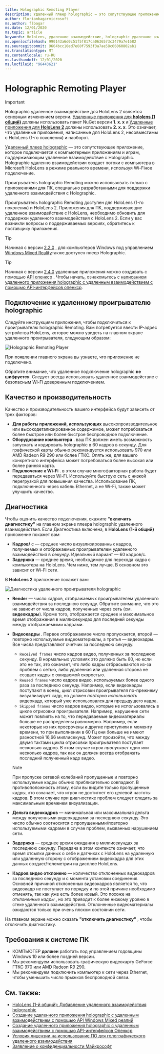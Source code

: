```yaml
---
title: Holographic Remoting Player
description: Удаленный плеер holographic — это сопутствующее приложение, которое подключается к КОМПЬЮТЕРным приложениям и играм, поддерживающим удаленное взаимодействие с Holographic. Holographic удаленно взаимодействии создает потоки с компьютера в Microsoft HoloLens в режиме реального времени, используя Wi-Fiное подключение.
author: florianbagarmicrosoft
ms.author: flbagar
ms.date: 12/01/2020
ms.topic: article
keywords: HoloLens, удаленное взаимодействие, holographic удаленное взаимодействие, гарнитура смешанной реальности, гарнитура Windows Mixed, гарнитура виртуальной реальности, диагностика, производительность
ms.openlocfilehash: 990143a6d0c51f5f817ca0636573c3479a7e1682
ms.sourcegitcommit: 9664bcc10ed7e60f7593f3a7ae58c66060802ab1
ms.translationtype: MT
ms.contentlocale: ru-RU
ms.lasthandoff: 12/01/2020
ms.locfileid: "96443621"
---
```

# <a name="holographic-remoting-player"></a>Holographic Remoting Player

>[!IMPORTANT]
>Holographic удаленное взаимодействие для HoloLens 2 является основным изменением версии. [Удаленные приложения для **hololens (1 общий)**](add-holographic-remoting.md) должны использовать пакет NuGet версии **1. x. x** и [Удаленные приложения для **HoloLens 2**](holographic-remoting-create-remote-wmr.md) должны использовать **2. x. x**. Это означает, что удаленные приложения, написанные для HoloLens 2, несовместимы с HoloLens (1-го поколения) и наоборот.

[Удаленный плеер holographic](https://www.microsoft.com/p/holographic-remoting-player/9nblggh4sv40) — это сопутствующее приложение, которое подключается к компьютерным приложениям и играм, поддерживающим удаленное взаимодействие с Holographic. Holographic удаленно взаимодействии создает потоки с компьютера в Microsoft HoloLens в режиме реального времени, используя Wi-Fiное подключение.

Проигрыватель holographic Remoting можно использовать только с приложениями для ПК, специально разработанными для поддержки удаленного взаимодействия с Holographic.

Проигрыватель holographic Remoting доступен для HoloLens (1-го поколения) и HoloLens 2.  Приложения для ПК, поддерживающие удаленное взаимодействие с HoloLens, необходимо обновить для поддержки удаленного взаимодействия с HoloLens 2. Если у вас возникли вопросы о поддерживаемых версиях, обратитесь к поставщику приложения.

>[!TIP]
>Начиная с версии [2.2.0](holographic-remoting-version-history.md#v2.2.0) , для компьютеров Windows под управлением [Windows Mixed Reality](../../discover/navigating-the-windows-mixed-reality-home.md)также доступен плеер Holographic.

>[!TIP]
>Начиная с версии [2.4.0](holographic-remoting-version-history.md#v2.4.0) удаленные приложения можно создавать с помощью [API опенкср](../native/openxr.md) . Чтобы начать, ознакомьтесь с [написанием удаленного приложения holographic с удаленным взаимодействием с помощью API-интерфейсов опенкср](holographic-remoting-create-remote-openxr.md).

## <a name="connecting-to-the-holographic-remoting-player"></a>Подключение к удаленному проигрывателю holographic

Следуйте инструкциям приложения, чтобы подключиться к проигрывателю holographic Remoting. Вам потребуется ввести IP-адрес устройства HoloLens, которое можно увидеть на главном экране удаленного проигрывателя, следующим образом:

![Holographic Remoting Player](images/holographicremotingplayer.png)

При появлении главного экрана вы узнаете, что приложение не подключено.

Обратите внимание, что удаленное подключение holographic **не шифруется**. Следует всегда использовать удаленное взаимодействие с безопасным Wi-Fi доверенным подключением.

## <a name="quality-and-performance"></a>Качество и производительность

Качество и производительность вашего интерфейса будут зависеть от трех факторов:
* **Для работы приложений, использующих** высокопроизводительное или высокодетализированное содержимое, может потребоваться более быстрое или более быстрое беспроводное подключение.
* **Оборудование компьютера** . ваш ПК должен иметь возможность запускать и кодировать holographic в 60 кадров в секунду. Для графической карты обычно рекомендуется использовать 970 или AMD Radeon R9 290 или более ГТКС. Опять же, для вашего конкретного интерфейса может потребоваться более высокая или более ранняя карта.
* **Подключение к Wi-Fi** . в этом случае многофакторная работа будет передаваться через Wi-Fi. Используйте быструю сеть с низкой перегрузкой для повышения качества. Использование ПК, подключенного через кабель Ethernet, а не Wi-Fi, также может улучшить качество.

## <a name="diagnostics"></a>Диагностика

Чтобы оценить качество подключения, скажите **"включить диагностику"** на главном экране плеера holographic удаленного взаимодействия. Если Диагностика включена, в **HoloLens (1-й общий)** приложение покажет вам:

* **Кадров/** с — среднее число визуализированных кадров, получаемых и отображаемых проигрывателем удаленного взаимодействия в секунду. Идеальный вариант — 60 кадров/с.
* **Задержка** — среднее время, необходимое для перехода кадра с компьютера на HoloLens. Чем ниже, тем лучше. В основном это зависит от Wi-Fi сети.

В **HoloLens 2** приложение покажет вам:

![Диагностика удаленного проигрывателя holographic](images/holographicremotingplayer-diag.png)

* **Render** — число кадров, отображаемых проигрывателем удаленного взаимодействия за последнюю секунду. Обратите внимание, что это не зависит от числа кадров, полученных через сеть (см. **видеокадры**). Кроме того, отображается среднее и максимальное время отображения в миллисекундах для последней секунды между отображаемыми кадрами.

* **Видеокадры** . Первое отображаемое число пропускается, второй — повторно используемые видеоматериалы, а третья — видеокадры. Все числа представляют счетчик за последнюю секунду.
    * ```Received frames``` число кадров видео, полученных за последнюю секунду. В нормальных условиях это должно быть 60, но если это не так, это означает, что либо кадры отбрасываются из-за проблем с сетью, либо удаленная или удаленная сторона не создает кадры с ожидаемой скоростью.
    * ```Reused frames``` число кадров видео, используемых более одного раза за последнюю секунду. Например, если видеокадры поступают в конец, цикл отрисовки проигрывателя по-прежнему визуализирует кадр, но должен *повторно использовать* видеокадр, который уже использовался для предыдущего кадра.
    * ```Skipped frames``` число кадров видео, которые не использовались в цикле отрисовки проигрывателя. Например, нарушение сети может повлиять на то, что передаваемые видеоматериалы больше не распределены равномерно. Например, если некоторые из них просрочены и другие приступили к моменту времени, то при выполнении в 60 Гц они больше не имеют разностной 16,66 миллисекунд. Может произойти, что между двумя тактами цикла отрисовки проигрывателя поступает несколько кадров. В этом случае игрок *пропускает* один или несколько кадров, так как он должен всегда отображать последний полученный кадр видео.

    >[!NOTE]
    >При пропуске сетевой колебаний пропущенные и повторно используемые кадры обычно приблизительно совпадают. В противоположность этому, если вы видите только пропущенные кадры, это означает, что игрок не достигнет его целевой частоты кадров. В этом случае при диагностике проблем следует следить за максимальным временем визуализации.

* **Дельта видеокадров** — минимальная или максимальная дельта между полученными видеокадрами за последнюю секунду. Это число обычно соотносится с пропущенными/повторно используемыми кадрами в случае проблем, вызванных нарушением сети.
* **Задержка** — среднее время ожидания в миллисекундах за последнюю секунду. Передача в этом контексте означает, что время отсылки данных о себе и датчиках с HoloLens на удаленную или удаленную сторону с отображением видеокадра для этих данных создает/телеметрии на дисплее HoloLens.
* **Кадров видео отклонено** — количество отклоненных видеокадров за последнюю секунду и с момента установки соединения. Основной причиной отклоненных видеокадров является то, что видеокадр не поступает по порядку и по этой причине необходимо отменять, так как уже есть более новый. Это похоже на *отклоненные кадры* , но это приводит к более низкому уровню в стеке удаленного взаимодействия. Отклоненные видеоматериалы ожидаются только при очень плохом состоянии сети.

На главном экране можно сказать **"отключить диагностику"** , чтобы отключить диагностику.

## <a name="pc-system-requirements"></a>Требования к системе ПК
* КОМПЬЮТЕР **должен** работать под управлением годовщины Windows 10 или более поздней версии.
* Мы рекомендуем использовать графическую видеокарту GeForce ГТКС 970 или AMD Radeon R9 290.
* Мы рекомендуем подключить компьютер к сети через Ethernet, чтобы уменьшить число прыжков беспроводной связи.

## <a name="see-also"></a>См. также:
* [HoloLens (1-й общий): Добавление удаленного взаимодействия holographic](add-holographic-remoting.md)
* [Создание удаленного приложения holographic с удаленным взаимодействием с помощью API Windows Mixed реалий](holographic-remoting-create-remote-wmr.md)
* [Создание удаленного приложения holographic с удаленным взаимодействием с помощью API-интерфейсов Опенкср](holographic-remoting-create-remote-openxr.md)
* [Условия лицензии на использование ПО для голографического удаленного взаимодействия](https://docs.microsoft.com//legal/mixed-reality/microsoft-holographic-remoting-software-license-terms)
* [Заявление о конфиденциальности Майкрософт](https://go.microsoft.com/fwlink/?LinkId=521839)
